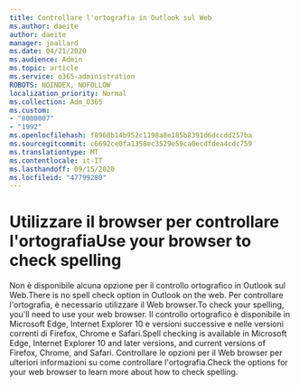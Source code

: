 ```yaml
---
title: Controllare l'ortografia in Outlook sul Web
ms.author: daeite
author: daeite
manager: joallard
ms.date: 04/21/2020
ms.audience: Admin
ms.topic: article
ms.service: o365-administration
ROBOTS: NOINDEX, NOFOLLOW
localization_priority: Normal
ms.collection: Adm_O365
ms.custom:
- "8000007"
- "1992"
ms.openlocfilehash: f8968b14b952c1198a8e185b8391d6dccdd257ba
ms.sourcegitcommit: c6692ce0fa1358ec3529e59ca0ecdfdea4cdc759
ms.translationtype: MT
ms.contentlocale: it-IT
ms.lasthandoff: 09/15/2020
ms.locfileid: "47799280"
---
```

# <a name="use-your-browser-to-check-spelling"></a><span data-ttu-id="c643f-102">Utilizzare il browser per controllare l'ortografia</span><span class="sxs-lookup"><span data-stu-id="c643f-102">Use your browser to check spelling</span></span>

<span data-ttu-id="c643f-103">Non è disponibile alcuna opzione per il controllo ortografico in Outlook sul Web.</span><span class="sxs-lookup"><span data-stu-id="c643f-103">There is no spell check option in Outlook on the web.</span></span> <span data-ttu-id="c643f-104">Per controllare l'ortografia, è necessario utilizzare il Web browser.</span><span class="sxs-lookup"><span data-stu-id="c643f-104">To check your spelling, you'll need to use your web browser.</span></span> <span data-ttu-id="c643f-105">Il controllo ortografico è disponibile in Microsoft Edge, Internet Explorer 10 e versioni successive e nelle versioni correnti di Firefox, Chrome e Safari.</span><span class="sxs-lookup"><span data-stu-id="c643f-105">Spell checking is available in Microsoft Edge, Internet Explorer 10 and later versions, and current versions of Firefox, Chrome, and Safari.</span></span> <span data-ttu-id="c643f-106">Controllare le opzioni per il Web browser per ulteriori informazioni su come controllare l'ortografia.</span><span class="sxs-lookup"><span data-stu-id="c643f-106">Check the options for your web browser to learn more about how to check spelling.</span></span>